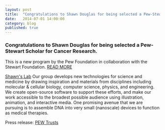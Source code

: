 ```yaml
---
layout: post
title:  "Congratulations to Shawn Douglas for being selected a Pew-Stewart Scholar for Cancer Research"
date:   2014-07-01 14:00:00
category: blog
published: true
---
```


### Congratulations to Shawn Douglas for being selected a Pew-Stewart Scholar for Cancer Research.

This is a new program by the Pew Foundation in collaboration with the Stewart Foundation.
<a href="http://www.pewtrusts.org/en/projects/pew-stewart-scholars-for-cancer-research/directory-of-stewart-scholars/2014/shawn-douglas" target="_blank">READ MORE</a>


<a href="http://bionano.ucsf.edu/" target="_blank">Shawn's Lab</a> Our group develops new technologies for science and medicine by drawing inspiration and materials from disciplines including molecular & cellular biology, computer science, physics, and engineering. We create open-source software to support these efforts, and make our work accessible to the broadest possible audience using illustration, animation, and interactive media. One promising avenue that we are pursuing is to assemble DNA into very small (nanoscale) devices to function as medical therapies. 

Press release: [PEW Trusts](http://www.pewtrusts.org/en/projects/pew-stewart-scholars-for-cancer-research)